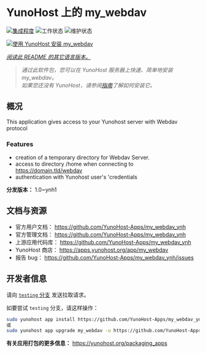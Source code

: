 <!--
注意：此 README 由 <https://github.com/YunoHost/apps/tree/master/tools/readme_generator> 自动生成
请勿手动编辑。
-->

# YunoHost 上的 my_webdav

[![集成程度](https://dash.yunohost.org/integration/my_webdav.svg)](https://ci-apps.yunohost.org/ci/apps/my_webdav/) ![工作状态](https://ci-apps.yunohost.org/ci/badges/my_webdav.status.svg) ![维护状态](https://ci-apps.yunohost.org/ci/badges/my_webdav.maintain.svg)

[![使用 YunoHost 安装 my_webdav](https://install-app.yunohost.org/install-with-yunohost.svg)](https://install-app.yunohost.org/?app=my_webdav)

*[阅读此 README 的其它语言版本。](./ALL_README.md)*

> *通过此软件包，您可以在 YunoHost 服务器上快速、简单地安装 my_webdav。*  
> *如果您还没有 YunoHost，请参阅[指南](https://yunohost.org/install)了解如何安装它。*

## 概况

This application gives access to your Yunohost server with Webdav protocol

### Features

- creation of a temporary directory for Webdav Server. 
- access to directory /home when connecting to https://domain.tld/webdav
- authentication with Yunohost user's 'credentials



**分发版本：** 1.0~ynh1
## 文档与资源

- 官方用户文档： <https://github.com/YunoHost-Apps/my_webdav_ynh>
- 官方管理文档： <https://github.com/YunoHost-Apps/my_webdav_ynh>
- 上游应用代码库： <https://github.com/YunoHost-Apps/my_webdav_ynh>
- YunoHost 商店： <https://apps.yunohost.org/app/my_webdav>
- 报告 bug： <https://github.com/YunoHost-Apps/my_webdav_ynh/issues>

## 开发者信息

请向 [`testing` 分支](https://github.com/YunoHost-Apps/my_webdav_ynh/tree/testing) 发送拉取请求。

如要尝试 `testing` 分支，请这样操作：

```bash
sudo yunohost app install https://github.com/YunoHost-Apps/my_webdav_ynh/tree/testing --debug
或
sudo yunohost app upgrade my_webdav -u https://github.com/YunoHost-Apps/my_webdav_ynh/tree/testing --debug
```

**有关应用打包的更多信息：** <https://yunohost.org/packaging_apps>
